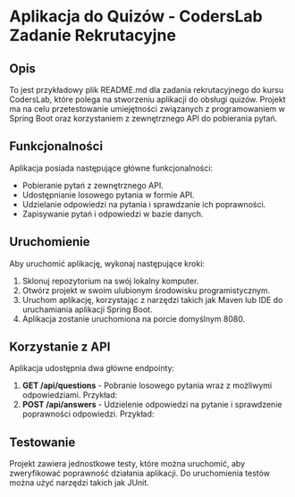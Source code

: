 # Aplikacja do Quizów - CodersLab Zadanie Rekrutacyjne

## Opis
To jest przykładowy plik README.md dla zadania rekrutacyjnego do kursu CodersLab, które polega na stworzeniu aplikacji do obsługi quizów. Projekt ma na celu przetestowanie umiejętności związanych z programowaniem w Spring Boot oraz korzystaniem z zewnętrznego API do pobierania pytań.

## Funkcjonalności
Aplikacja posiada następujące główne funkcjonalności:
- Pobieranie pytań z zewnętrznego API.
- Udostępnianie losowego pytania w formie API.
- Udzielanie odpowiedzi na pytania i sprawdzanie ich poprawności.
- Zapisywanie pytań i odpowiedzi w bazie danych.

## Uruchomienie
Aby uruchomić aplikację, wykonaj następujące kroki:
1. Sklonuj repozytorium na swój lokalny komputer.
2. Otwórz projekt w swoim ulubionym środowisku programistycznym.
3. Uruchom aplikację, korzystając z narzędzi takich jak Maven lub IDE do uruchamiania aplikacji Spring Boot.
4. Aplikacja zostanie uruchomiona na porcie domyślnym 8080.

## Korzystanie z API
Aplikacja udostępnia dwa główne endpointy:
1. **GET /api/questions** - Pobranie losowego pytania wraz z możliwymi odpowiedziami.
   Przykład:
2. **POST /api/answers** - Udzielenie odpowiedzi na pytanie i sprawdzenie poprawności odpowiedzi.
Przykład:

## Testowanie
Projekt zawiera jednostkowe testy, które można uruchomić, aby zweryfikować poprawność działania aplikacji. Do uruchomienia testów można użyć narzędzi takich jak JUnit.

